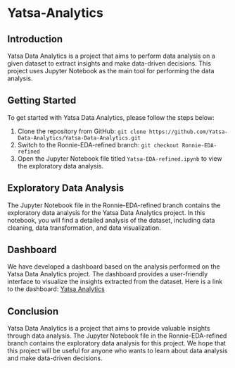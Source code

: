 # Yatsa-Analytics

## Introduction

Yatsa Data Analytics is a project that aims to perform data analysis on a given dataset to extract insights and make data-driven decisions. This project uses Jupyter Notebook as the main tool for performing the data analysis.

## Getting Started

To get started with Yatsa Data Analytics, please follow the steps below:

1. Clone the repository from GitHub: `git clone https://github.com/Yatsa-Data-Analytics/Yatsa-Data-Analytics.git`
2. Switch to the Ronnie-EDA-refined branch: `git checkout Ronnie-EDA-refined`
3. Open the Jupyter Notebook file titled `Yatsa-EDA-refined.ipynb` to view the exploratory data analysis.

## Exploratory Data Analysis

The Jupyter Notebook file in the Ronnie-EDA-refined branch contains the exploratory data analysis for the Yatsa Data Analytics project. In this notebook, you will find a detailed analysis of the dataset, including data cleaning, data transformation, and data visualization.

## Dashboard

We have developed a dashboard based on the analysis performed on the Yatsa Data Analytics project. The dashboard provides a user-friendly interface to visualize the insights extracted from the dataset. Here is a link to the dashboard: [Yatsa Analytics](https://yatsaanalytics.software/)

## Conclusion

Yatsa Data Analytics is a project that aims to provide valuable insights through data analysis. The Jupyter Notebook file in the Ronnie-EDA-refined branch contains the exploratory data analysis for this project. We hope that this project will be useful for anyone who wants to learn about data analysis and make data-driven decisions.




